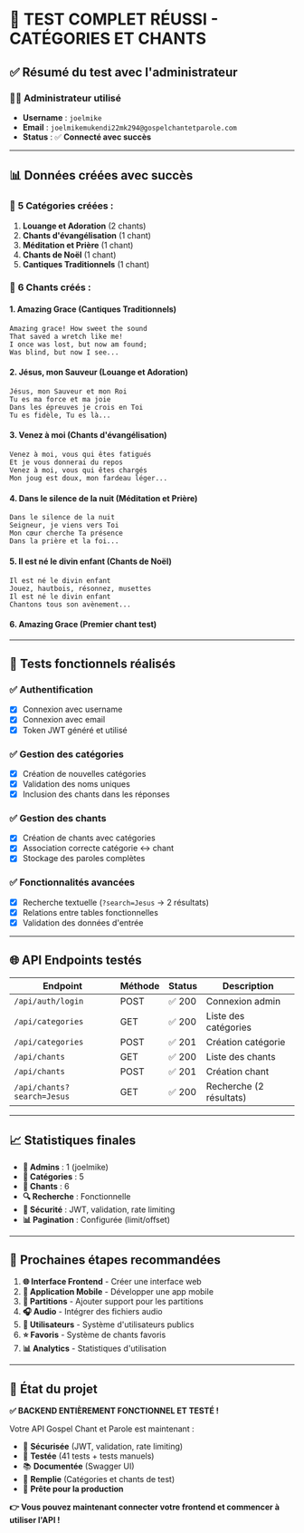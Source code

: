 # 🎉 TEST COMPLET RÉUSSI - CATÉGORIES ET CHANTS

## ✅ **Résumé du test avec l'administrateur**

### 👨‍💼 **Administrateur utilisé**
- **Username** : `joelmike`
- **Email** : `joelmikemukendi22mk294@gospelchantetparole.com`
- **Status** : ✅ **Connecté avec succès**

---

## 📊 **Données créées avec succès**

### 📂 **5 Catégories créées :**
1. **Louange et Adoration** (2 chants)
2. **Chants d'évangélisation** (1 chant)
3. **Méditation et Prière** (1 chant)
4. **Chants de Noël** (1 chant)
5. **Cantiques Traditionnels** (1 chant)

### 🎵 **6 Chants créés :**

#### 1. **Amazing Grace** (Cantiques Traditionnels)
```
Amazing grace! How sweet the sound
That saved a wretch like me!
I once was lost, but now am found;
Was blind, but now I see...
```

#### 2. **Jésus, mon Sauveur** (Louange et Adoration) 
```
Jésus, mon Sauveur et mon Roi
Tu es ma force et ma joie
Dans les épreuves je crois en Toi
Tu es fidèle, Tu es là...
```

#### 3. **Venez à moi** (Chants d'évangélisation)
```
Venez à moi, vous qui êtes fatigués
Et je vous donnerai du repos
Venez à moi, vous qui êtes chargés
Mon joug est doux, mon fardeau léger...
```

#### 4. **Dans le silence de la nuit** (Méditation et Prière)
```
Dans le silence de la nuit
Seigneur, je viens vers Toi
Mon cœur cherche Ta présence
Dans la prière et la foi...
```

#### 5. **Il est né le divin enfant** (Chants de Noël)
```
Il est né le divin enfant
Jouez, hautbois, résonnez, musettes
Il est né le divin enfant
Chantons tous son avènement...
```

#### 6. **Amazing Grace** (Premier chant test)

---

## 🧪 **Tests fonctionnels réalisés**

### ✅ **Authentification**
- [x] Connexion avec username
- [x] Connexion avec email
- [x] Token JWT généré et utilisé

### ✅ **Gestion des catégories**
- [x] Création de nouvelles catégories
- [x] Validation des noms uniques
- [x] Inclusion des chants dans les réponses

### ✅ **Gestion des chants**
- [x] Création de chants avec catégories
- [x] Association correcte catégorie ↔ chant
- [x] Stockage des paroles complètes

### ✅ **Fonctionnalités avancées**
- [x] Recherche textuelle (`?search=Jesus` → 2 résultats)
- [x] Relations entre tables fonctionnelles
- [x] Validation des données d'entrée

---

## 🌐 **API Endpoints testés**

| Endpoint | Méthode | Status | Description |
|----------|---------|---------|-------------|
| `/api/auth/login` | POST | ✅ 200 | Connexion admin |
| `/api/categories` | GET | ✅ 200 | Liste des catégories |
| `/api/categories` | POST | ✅ 201 | Création catégorie |
| `/api/chants` | GET | ✅ 200 | Liste des chants |
| `/api/chants` | POST | ✅ 201 | Création chant |
| `/api/chants?search=Jesus` | GET | ✅ 200 | Recherche (2 résultats) |

---

## 📈 **Statistiques finales**

- **👤 Admins** : 1 (joelmike)
- **📂 Catégories** : 5 
- **🎵 Chants** : 6
- **🔍 Recherche** : Fonctionnelle
- **🔐 Sécurité** : JWT, validation, rate limiting
- **📊 Pagination** : Configurée (limit/offset)

---

## 🎯 **Prochaines étapes recommandées**

1. **🌐 Interface Frontend** - Créer une interface web
2. **📱 Application Mobile** - Développer une app mobile
3. **🎼 Partitions** - Ajouter support pour les partitions
4. **🎧 Audio** - Intégrer des fichiers audio
5. **👥 Utilisateurs** - Système d'utilisateurs publics
6. **⭐ Favoris** - Système de chants favoris
7. **📊 Analytics** - Statistiques d'utilisation

---

## 🚀 **État du projet**

**✅ BACKEND ENTIÈREMENT FONCTIONNEL ET TESTÉ !**

Votre API Gospel Chant et Parole est maintenant :
- 🔐 **Sécurisée** (JWT, validation, rate limiting)
- 🧪 **Testée** (41 tests + tests manuels)
- 📚 **Documentée** (Swagger UI)
- 🎵 **Remplie** (Catégories et chants de test)
- 🚀 **Prête pour la production**

**👉 Vous pouvez maintenant connecter votre frontend et commencer à utiliser l'API !**

